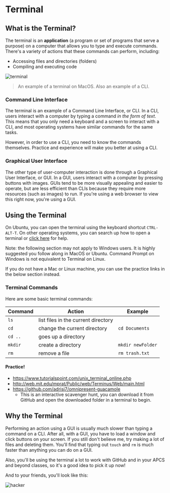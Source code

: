 # Terminal

## What is the Terminal?

The terminal is an __application__ (a program or set of programs that serve a purpose) on a computer that allows you to type and execute commands. There's a variety of actions that these commands can perform, including:

- Accessing files and directories (folders)
- Compiling and executing code

![terminal](https://upload.wikimedia.org/wikipedia/commons/thumb/7/78/Appleterminal2.png/1200px-Appleterminal2.png)
> An example of a terminal on MacOS. Also an example of a CLI.

### Command Line Interface

The terminal is an example of a Command Line Interface, or CLI. In a CLI, users interact with a computer by typing a command _in the form of text_. This means that you only need a keyboard and a screen to interact with a CLI, and most operating systems have similar commands for the same tasks.

However, in order to use a CLI, you need to know the commands themselves. Practice and experience will make you better at using a CLI.

### Graphical User Interface

The other type of user-computer interaction is done through a Graphical User Interface, or GUI. In a GUI, users interact with a computer by pressing buttons with images. GUIs tend to be more visually appealing and easier to operate, but are less efficient than CLIs because they require more resources (such as images) to run. If you're using a web browser to view this right now, you're using a GUI.

## Using the Terminal

On Ubuntu, you can open the terminal using the keyboard shortcut `CTRL-ALT-T`. On other operating systems, you can search up how to open a terminal or [click here](http://lmgtfy.com/?q=how+to+open+terminal) for help.

Note: the following section may not apply to Windows users. It is highly suggested you follow along in MacOS or Ubuntu. Command Prompt on Windows is not equivalent to Terminal on Linux.

If you do not have a Mac or Linux machine, you can use the practice links in the below section instead.

### Terminal Commands

Here are some basic terminal commands:

| Command | Action                              | Example           |
|---------|-------------------------------------|-------------------|
| `ls`    | list files in the current directory |                   |
| `cd`    | change the current directory        | `cd Documents`    |
| `cd ..` | goes up a directory                 |                   |
| `mkdir` | create a directory                  | `mkdir newFolder` |
| `rm`    | remove a file                       | `rm trash.txt`    |

#### Practice!
- https://www.tutorialspoint.com/unix_terminal_online.php
- http://web.mit.edu/mprat/Public/web/Terminus/Web/main.html
- https://github.com/adrisj7/omnipresent-guacamole
  - This is an interactive scavenger hunt, you can download it from GitHub and open the downloaded folder in a terminal to begin.

## Why the Terminal

Performing an action using a GUI is usually much slower than typing a command on a CLI. After all, with a GUI, you have to load a window and click buttons on your screen. If you still don't believe me, try making a lot of files and deleting them. You'll find that typing out `touch` and `rm` is much faster than anything you can do on a GUI.

Also, you'll be using the terminal a lot to work with GitHub and in your APCS and beyond classes, so it's a good idea to pick it up now!

And to your friends, you'll look like this:

![hacker](https://i.ytimg.com/vi/2KdEpkzAM90/maxresdefault.jpg)
